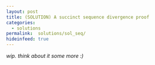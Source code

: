 ```yaml
---
layout: post
title: (SOLUTION) A succinct sequence divergence proof
categories:
  - solutions
permalink:  solutions/sol_seq/
hideinfeed: true
---
```

*wip. think about it some more :)*
